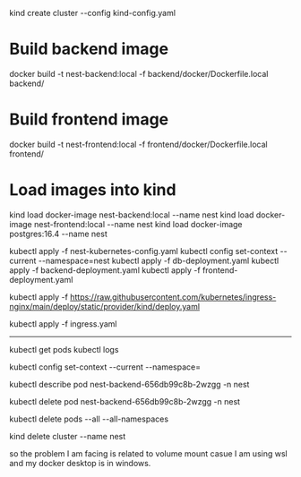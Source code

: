 kind create cluster --config kind-config.yaml

# Build backend image
docker build -t nest-backend:local -f backend/docker/Dockerfile.local backend/

# Build frontend image
docker build -t nest-frontend:local -f frontend/docker/Dockerfile.local frontend/

# Load images into kind
kind load docker-image nest-backend:local --name nest
kind load docker-image nest-frontend:local --name nest
kind load docker-image postgres:16.4 --name nest

kubectl apply -f nest-kubernetes-config.yaml
kubectl config set-context --current --namespace=nest
kubectl apply -f db-deployment.yaml
kubectl apply -f backend-deployment.yaml
kubectl apply -f frontend-deployment.yaml

kubectl apply -f https://raw.githubusercontent.com/kubernetes/ingress-nginx/main/deploy/static/provider/kind/deploy.yaml

kubectl apply -f ingress.yaml



-------

kubectl get pods
kubectl logs <pod-name>

kubectl config set-context --current --namespace=<namespace>

kubectl describe pod nest-backend-656db99c8b-2wzgg -n nest

kubectl delete pod nest-backend-656db99c8b-2wzgg -n nest


kubectl delete pods --all --all-namespaces

kind delete cluster --name nest


so the problem I am facing is related to volume mount casue I am using wsl and my docker desktop is in windows.

